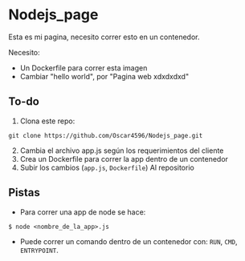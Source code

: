 # Nodejs_page
Esta es mi pagina, necesito correr esto en un contenedor.

Necesito:
- Un Dockerfile para correr esta imagen
- Cambiar "hello world", por "Pagina web xdxdxdxd"

## To-do
1. Clona este repo:
```
git clone https://github.com/Oscar4596/Nodejs_page.git
```
2. Cambia el archivo app.js según los requerimientos del cliente
3. Crea un Dockerfile para correr la app dentro de un contenedor
4. Subir los cambios (`app.js`, `Dockerfile`) Al repositorio

## Pistas

- Para correr una app de node se hace:
```
$ node <nombre_de_la_app>.js
```
- Puede correr un comando dentro de un contenedor con:
`RUN`, `CMD`, `ENTRYPOINT`.



